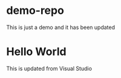# demo-repo
This is just a demo
and it has been updated

# Hello World
This is updated from Visual Studio
